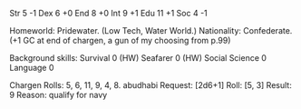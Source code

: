 

Str 5  -1
Dex 6  +0
End 8  +0
Int 9  +1
Edu 11 +1
Soc 4  -1

Homeworld: Pridewater. (Low Tech, Water World.)
Nationality: Confederate. (+1 GC at end of chargen, a gun of my choosing from p.99)

Background skills:
Survival 0 (HW)
Seafarer 0 (HW)
Social Science 0
Language 0





Chargen
Rolls: 5, 6, 11, 9, 4, 8.
abudhabi Request: [2d6+1] Roll: [5, 3] Result: 9 Reason: qualify for navy
